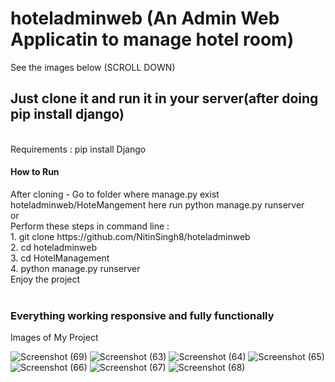 # hoteladminweb (An Admin Web Applicatin to manage hotel room)
See the images below (SCROLL DOWN)
<h2>Just clone it and run it in your server(after doing pip install django)</h2>
<br>
Requirements : pip install Django
<br>
<h4> How to Run </h4>
After cloning - Go to folder where manage.py exist
<br>
hoteladminweb/HoteMangement here run python manage.py runserver<br>
or <br>
Perform these steps in command line : <br>
1. git clone https://github.com/NitinSingh8/hoteladminweb<br>
2. cd hoteladminweb<br>
3. cd HotelManagement<br>
4. python manage.py runserver<br>
Enjoy the project<br>
<br>


<h3>Everything working responsive and fully functionally</h3>


Images of My Project

![Screenshot (69)](https://user-images.githubusercontent.com/82113751/222468529-35b719bf-5a75-4cb6-8bac-70bcc6ecacb5.png)
![Screenshot (63)](https://user-images.githubusercontent.com/82113751/222468549-761536a0-f8c7-4a4f-96a9-201bdfc2591d.png)
![Screenshot (64)](https://user-images.githubusercontent.com/82113751/222468568-74ffb2b7-db23-41de-a398-a31913c9cb50.png)
![Screenshot (65)](https://user-images.githubusercontent.com/82113751/222468579-7cd2a6f5-3576-4988-9eaa-99d6824348ea.png)
![Screenshot (66)](https://user-images.githubusercontent.com/82113751/222468587-7fc0a44b-f8d3-4bc3-abc5-49cf85744992.png)
![Screenshot (67)](https://user-images.githubusercontent.com/82113751/222468636-aa3c0e91-7f37-438a-9cec-621e968d1e4f.png)
![Screenshot (68)](https://user-images.githubusercontent.com/82113751/222468675-d24aa85b-aad6-4941-908b-57fec27730f5.png)
